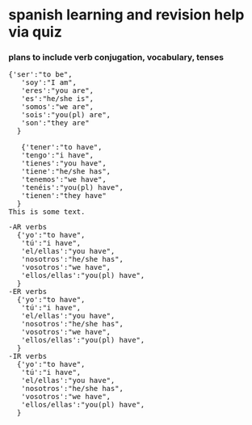 <h1>spanish learning and revision help via quiz </h1>
<h3> plans to include verb conjugation, vocabulary, tenses </h3>

<pre id="myPreTag">{'ser':"to be",
   'soy':"I am",
   'eres':"you are",
   'es':"he/she is",
   'somos':"we are",
   'sois':"you(pl) are",
   'son':"they are"
  } <br>
   {'tener':"to have",
   'tengo':"i have",
   'tienes':"you have",
   'tiene':"he/she has",
   'tenemos':"we have",
   'tenéis':"you(pl) have",
   'tienen':"they have"
  }<br>This is some text.</pre>
  

<pre id="myPreTag">-AR verbs
  {'yo':"to have",
   'tú':"i have",
   'el/ellas':"you have",
   'nosotros':"he/she has",
   'vosotros':"we have",
   'ellos/ellas':"you(pl) have",
  }<br>-ER verbs
  {'yo':"to have",
   'tú':"i have",
   'el/ellas':"you have",
   'nosotros':"he/she has",
   'vosotros':"we have",
   'ellos/ellas':"you(pl) have",
  }<br>-IR verbs
  {'yo':"to have",
   'tú':"i have",
   'el/ellas':"you have",
   'nosotros':"he/she has",
   'vosotros':"we have",
   'ellos/ellas':"you(pl) have",
  }</pre>
